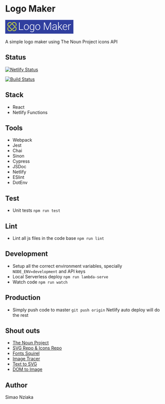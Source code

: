 # Logo Maker

![Logo maker](./brand.png)

A simple logo maker using The Noun Project icons API

## Status

[![Netlify Status](https://api.netlify.com/api/v1/badges/b724d073-0aa5-49b4-81db-af6ec2b97722/deploy-status)](https://app.netlify.com/sites/logomaker/deploys)

[![Build Status](https://travis-ci.org/akaizn-junior/logomaker.svg?branch=master)](https://travis-ci.org/akaizn-junior/logomaker)

## Stack

- React
- Netlify Functions

## Tools

- Webpack
- Jest
- Chai
- Sinon
- Cypress
- JSDoc
- Netlify
- ESlint
- DotEnv

## Test

- Unit tests `npm run test`

## Lint

- Lint all js files in the code base `npm run lint`

## Development

- Setup all the correct environment variables, specially `NODE_ENV=development` and API keys
- Local Serverless deploy `npm run lambda-serve`
- Watch code `npm run watch`

## Production

- Simply push code to master `git push origin` Netlify auto deploy will do the rest

## Shout outs

- [The Noun Project](https://thenounproject.com/)
- [SVG Repo & Icons Repo](svgrepo.com/)
- [Fonts Squirel](https://www.fontsquirrel.com/fonts/quicksand)
- [Image Tracer](https://github.com/jankovicsandras/imagetracerjs)
- [Text to SVG](https://www.npmjs.com/package/text-to-svg)
- [DOM to Image](https://github.com/tsayen/dom-to-image)

## Author

Simao Nziaka
